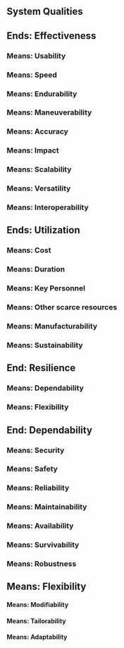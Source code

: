 ## System Qualities
## Ends: Effectiveness
### Means: Usability
### Means: Speed
### Means: Endurability
### Means: Maneuverability
### Means: Accuracy
### Means: Impact
### Means: Scalability
### Means: Versatility
### Means: Interoperability
## Ends: Utilization
### Means: Cost
### Means: Duration
### Means: Key Personnel
### Means: Other scarce resources
### Means: Manufacturability
### Means: Sustainability

## End: Resilience
### Means: Dependability
### Means: Flexibility

## End: Dependability
### Means: Security
### Means: Safety
### Means: Reliability
### Means: Maintainability
### Means: Availability
### Means: Survivability
### Means: Robustness

## Means: Flexibility
#### Means: Modifiability
#### Means: Tailorability
#### Means: Adaptability
